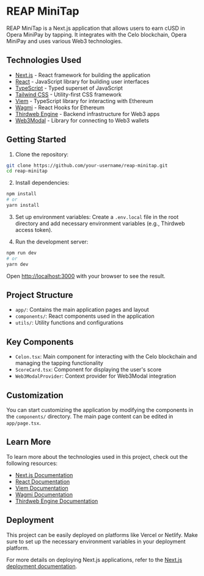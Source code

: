 # REAP MiniTap

REAP MiniTap is a Next.js application that allows users to earn cUSD in Opera MiniPay by tapping. It integrates with the Celo blockchain, Opera MiniPay and uses various Web3 technologies.

## Technologies Used

- [Next.js](https://nextjs.org/) - React framework for building the application
- [React](https://reactjs.org/) - JavaScript library for building user interfaces
- [TypeScript](https://www.typescriptlang.org/) - Typed superset of JavaScript
- [Tailwind CSS](https://tailwindcss.com/) - Utility-first CSS framework
- [Viem](https://viem.sh/) - TypeScript library for interacting with Ethereum
- [Wagmi](https://wagmi.sh/) - React Hooks for Ethereum
- [Thirdweb Engine](https://thirdweb.com/engine) - Backend infrastructure for Web3 apps
- [Web3Modal](https://web3modal.com/) - Library for connecting to Web3 wallets

## Getting Started

1. Clone the repository:

```bash
git clone https://github.com/your-username/reap-minitap.git
cd reap-minitap
```

2. Install dependencies:

```bash
npm install
# or
yarn install
```

3. Set up environment variables:
   Create a `.env.local` file in the root directory and add necessary environment variables (e.g., Thirdweb access token).

4. Run the development server:

```bash
npm run dev
# or
yarn dev
```

Open [http://localhost:3000](http://localhost:3000) with your browser to see the result.

## Project Structure

- `app/`: Contains the main application pages and layout
- `components/`: React components used in the application
- `utils/`: Utility functions and configurations

## Key Components

- `Celon.tsx`: Main component for interacting with the Celo blockchain and managing the tapping functionality
- `ScoreCard.tsx`: Component for displaying the user's score
- `Web3ModalProvider`: Context provider for Web3Modal integration

## Customization

You can start customizing the application by modifying the components in the `components/` directory. The main page content can be edited in `app/page.tsx`.

## Learn More

To learn more about the technologies used in this project, check out the following resources:

- [Next.js Documentation](https://nextjs.org/docs)
- [React Documentation](https://reactjs.org/docs)
- [Viem Documentation](https://viem.sh/)
- [Wagmi Documentation](https://wagmi.sh/)
- [Thirdweb Engine Documentation](https://portal.thirdweb.com/engine)

## Deployment

This project can be easily deployed on platforms like Vercel or Netlify. Make sure to set up the necessary environment variables in your deployment platform.

For more details on deploying Next.js applications, refer to the [Next.js deployment documentation](https://nextjs.org/docs/deployment).
